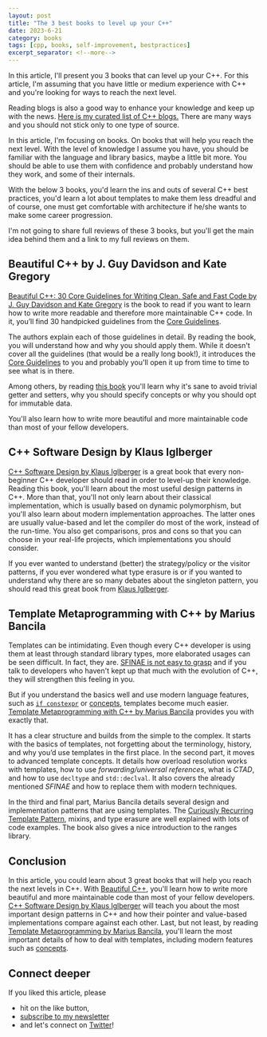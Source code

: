 ```yaml
---
layout: post
title: "The 3 best books to level up your C++"
date: 2023-6-21
category: books
tags: [cpp, books, self-improvement, bestpractices]
excerpt_separator: <!--more-->
---
```

In this article, I'll present you 3 books that can level up your C++. For this article, I'm assuming that you have little or medium experience with C++ and you're looking for ways to reach the next level.

Reading blogs is also a good way to enhance your knowledge and keep up with the news. [Here is my curated list of C++ blogs.](https://github.com/sandordargo/cpp-resources/blob/master/blogs.md) There are many ways and you should not stick only to one type of source.

In this article, I'm focusing on books. On books that will help you reach the next level. With the level of knowledge I assume you have, you should be familiar with the language and library basics, maybe a little bit more. You should be able to use them with confidence and probably understand how they work, and some of their internals.

With the below 3 books, you'd learn the ins and outs of several C++ best practices, you'd learn a lot about templates to make them less dreadful and of course, one must get comfortable with architecture if he/she wants to make some career progression.

I'm not going to share full reviews of these 3 books, but you'll get the main idea behind them and a link to my full reviews on them.

## Beautiful C++ by J. Guy Davidson and Kate Gregory

[Beautiful C++: 30 Core Guidelines for Writing Clean, Safe and Fast Code by J. Guy Davidson and Kate Gregory](https://www.sandordargo.com/blog/2022/04/16/beautiful-cpp-by-kate-gregory-and-guy-davidson) is the book to read if you want to learn how to write more readable and therefore more maintainable C++ code. In it, you’ll find 30 handpicked guidelines from the [Core Guidelines](https://isocpp.github.io/CppCoreGuidelines/CppCoreGuidelines). 

The authors explain each of those guidelines in detail. By reading the book, you will understand how and why you should apply them. While it doesn't cover all the guidelines (that would be a really long book!), it introduces the [Core Guidelines](https://isocpp.github.io/CppCoreGuidelines/CppCoreGuidelines) to you and probably you'll open it up from time to time to see what is in there.

Among others, by reading [this book](https://www.sandordargo.com/blog/2022/04/16/beautiful-cpp-by-kate-gregory-and-guy-davidson) you'll learn why it's sane to avoid trivial getter and setters, why you should specify concepts or why you should opt for immutable data.

You'll also learn how to write more beautiful and more maintainable code than most of your fellow developers.

## C++ Software Design by Klaus Iglberger

[C++ Software Design by Klaus Iglberger](https://www.sandordargo.com/blog/2022/12/17/cpp-software-design-by-klaus-iglberger) is a great book that every non-beginner C++ developer should read in order to level-up their knowledge. Reading this book, you'll learn about the most useful design patterns in C++. More than that, you'll not only learn about their classical implementation, which is usually based on dynamic polymorphism, but you'll also learn about modern implementation approaches. The latter ones are usually value-based and let the compiler do most of the work, instead of the run-time. You also get comparisons, pros and cons so that you can choose in your real-life projects, which implementations you should consider.

If you ever wanted to understand (better) the strategy/policy or the visitor patterns, if you ever wondered what type erasure is or if you wanted to understand why there are so many debates about the singleton pattern, you should read this great book from [Klaus Iglberger](https://www.sandordargo.com/blog/2022/12/17/cpp-software-design-by-klaus-iglberger).

## Template Metaprogramming with C++ by Marius Bancila

Templates can be intimidating. Even though every C++ developer is using them at least through standard library types, more elaborated usages can be seen difficult. In fact, they are. [SFINAE is not easy to grasp](https://www.sandordargo.com/blog/2021/06/02/different-ways-to-achieve-SFINAE) and if you talk to developers who haven't kept up that much with the evolution of C++, they will strengthen this feeling in you.

But if you understand the basics well and use modern language features, such as [`if constexpr`](https://www.sandordargo.com/blog/2022/06/15/cpp23-narrowing-contextual-conversions-to-bool) or [concepts](https://leanpub.com/cppconcepts), templates become much easier. [Template Metaprogramming with C++ by Marius Bancila](https://www.sandordargo.com/blog/2022/10/28/template-metaprogramming-with-cpp-by-marius-bancila) provides you with exactly that. 

It has a clear structure and builds from the simple to the complex. It starts with the basics of templates, not forgetting about the terminology, history, and why you’d use templates in the first place. In the second part, it moves to advanced template concepts. It details how overload resolution works with templates, how to use *forwarding/universal references*, what is *CTAD*, and how to use `decltype` and `std::declval`. It also covers the already mentioned *SFINAE* and how to replace them with modern techniques.

In the third and final part, Marius Bancila details several design and implementation patterns that are using templates. The [Curiously Recurring Template Pattern](https://www.sandordargo.com/blog/2019/03/13/the-curiously-recurring-templatep-pattern-CRTP), mixins, and type erasure are well explained with lots of code examples. The book also gives a nice introduction to the ranges library.

## Conclusion

In this article, you could learn about 3 great books that will help you reach the next levels in C++. With [Beautiful C++](https://www.sandordargo.com/blog/2022/04/16/beautiful-cpp-by-kate-gregory-and-guy-davidson), you'll learn how to write more beautiful and more maintainable code than most of your fellow developers. [C++ Software Design by Klaus Iglberger](https://www.sandordargo.com/blog/2022/12/17/cpp-software-design-by-klaus-iglberger) will teach you about the most important design patterns in C++ and how their pointer and value-based implementations compare against each other. Last, but not least, by reading [Template Metaprogramming by Marius Bancila](https://www.amazon.com/dp/1803243457/?&_encoding=UTF8&tag=sandordargo-20&linkCode=ur2&linkId=3b52fe7dec703403826e4dab46d22da9&camp=1789&creative=9325), you'll learn the most important details of how to deal with templates, including modern features such as [concepts](https://leanpub.com/cppconcepts/). 


## Connect deeper

If you liked this article, please 
- hit on the like button,  
- [subscribe to my newsletter](http://eepurl.com/gvcv1j) 
- and let's connect on [Twitter](https://twitter.com/SandorDargo)!